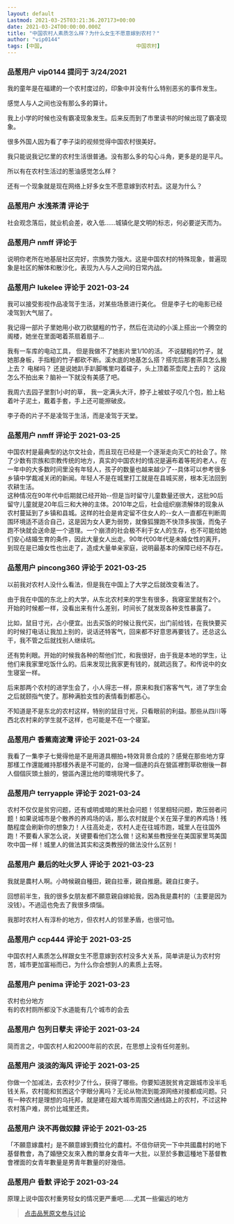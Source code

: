 ```yaml
---
layout: default
Lastmod: 2021-03-25T03:21:36.207173+00:00
date: 2021-03-24T00:00:00.000Z
title: "中国农村人素质怎么样？为什么女生不愿意嫁到农村？"
author: "vip0144"
tags: [中国,								中国农村]
---
```



### 品葱用户 **vip0144** 提问于 3/24/2021
    
我的童年是在福建的一个农村度过的，印象中并没有什么特别恶劣的事件发生。  
  
感觉人与人之间也没有那么多的算计。  
  
我上小学的时候也没有霸凌现象发生。后来反而到了市里读书的时候出现了霸凌现象。  
  
很多外国人因为看了李子柒的视频觉得中国农村很美好。  
  
我只能说我记忆里的农村生活很普通。没有那么多的勾心斗角，更多是的是平凡。  
  
所以有在农村生活过的葱油感觉怎么样？  
  
还有一个现象就是现在网络上好多女生不愿意嫁到农村去。这是为什么？
    
                

### 品葱用户 **水浅茶清** 评论于 
        
社会观念落后，就业机会差，收入低……城镇化是文明的标志，何必要逆天而为。
        
                

### 品葱用户 **nmff** 评论于 
        
说明你老所在地基层社区完好，宗族势力强大。这是中国农村的特殊现象，普遍现象是社区的解体和散沙化，表现为人与人之间的日常内战。
        
                

### 品葱用户 **lukelee** 评论于 2021-03-24
        
我可以接受影视作品凌驾于生活，对某些场景进行美化。 但是李子七的电影已经凌驾到大气层了。  
  
我记得一部片子里她用小砍刀砍腿粗的竹子，然后在流动的小溪上搭出一个腾空的阁楼，她坐在里面喝着茶扇着扇子...  
  
我有一车库的电动工具， 但是我做不了她影片里1/10的活。 不说腿粗的竹子，就她那身板，手指粗的竹子都砍不断。溪水底的地基怎么搭？搭完后那套茶具怎么搬上去？ 电梯吗？ 还是说她趴手趴脚嘴里叼着碟子，头上顶着茶壶爬上去的？ 这段怎么不拍出来？脑补一下就没有美感了吧。  
  
我周六去园子里割1小时的草， 我一定满头大汗，脖子上被蚊子咬几个包，脸上粘着叶子泥土，戴着手套，手上还可能擦破皮。  
  
李子奇的片子不是凌驾于生活，而是凌驾于天堂。
        
                

### 品葱用户 **nmff** 评论于 2021-03-25
        
中国农村是最典型的达尔文社会，而且现在已经是一个逐渐走向灭亡的社会了。除了少数有宗族和宗教传统的地方，真实的中国农村的情况是遍布着等死的老人，在一年中的大多数时间里没有年轻人，孩子的数量也越来越少了--具体可以参考很多乡镇中学裁减关闭的新闻。年轻人不是在城里打工就是在县城买房，根本无法回到农耕生活。  
这种情况在90年代中后期就已经开始--但是当时留守儿童数量还很大，这批90后留守儿童就是20年后三和大神的主体。2010年之后，社会组织崩溃解体的现象从农村蔓延到了乡镇和县城。这样的社会是肯定留不住女人的--女人一直都在判断周围环境适不适合自己，这是因为女人更为弱势，就像狐狸跑不快顶多挨饿，而兔子跑不快就会送命是一个道理。一个崩溃的社会极不利于女人的生存，也不可能给她们安心结婚生育的条件，因此大量女人出走。90年代00年代是未婚女性的离开，到现在是已婚女性也出走了，造成大量单亲家庭，说明最基本的保障已经不存在。
        
                

### 品葱用户 **pincong360** 评论于 2021-03-25
        
以前我对农村人没什么看法，但是我在中国上了大学之后就改变看法了。  
  
由于我在中国的东北上的大学，从东北农村来的学生有很多，我寝室里就有2个。开始的时候都一样，没看出来有什么差别，时间长了就发现各种支性暴露了。  
  
比如，鼠目寸光，占小便宜。出去买饭的时候让我代买，出门前给钱，在我快要买的时候打电话让我加上别的，说话还特客气，回来都不好意思再要钱了。还总这么干，我不管之后就找别人继续坑。  
  
还有势利眼。开始的时候我各种的帮他们忙，和我很好，由于我是本地的学生，让他们来我家里吃饭什么的。后来发现比我家更有钱的，就疏远我了。和传说中的女生寝室一样。  
  
后来那两个农村的进学生会了，小人得志一样，原来和我们客客气气，进了学生会之后就颐指气使了。那种满脸支性的表情看到都恶心。  
  
不知道是不是东北的农村这样，特别的鼠目寸光，只看眼前的利益。那些从四川等西北农村来的学生就不这样，也可能是不在一个寝室。
        
                

### 品葱用户 **香蕉南波灣** 评论于 2021-03-24
        
我看了一集李子七覺得他是不是用道具棚拍+特效背景合成的？感覺在那些地方穿那樣工作還能維持那樣外表是不可能的，台灣一個連的兵在營區裡割草砍樹後一群人個個灰頭土臉的，營區內還比他的環境現代多了。
        
                

### 品葱用户 **terryapple** 评论于 2021-03-24
        
农村不仅仅是贫穷问题，还有或明或暗的黑社会问题！邻里相轻问题，欺压弱者问题！如果说城市是个散养的养鸡场的话，那么农村就是个关在笼子里的养鸡场！残酷程度会刷新你的想象力！人往高处走，农村人走在往城市跑，城里人在往国外跑！不要看人家怎么说，关键要看他们怎么做！这和某些教授坐在美国家里骂美国吹中国一样！城里人的做法其实和这类教授的做法没什么区别！
        
                

### 品葱用户 **最后的吐火罗人** 评论于 2021-03-23
        
我就是農村人啊。小時候親自種田，親自拉車，親自推磨。親自扛麥子。  
  
回想前半生，我的很多女朋友都不願意親自嫁給我，因為我是農村的（主要是因为没钱）。不過這也免去了我很多煩惱。  
  
我那时农村人有淳朴的地方，但农村人的邻里矛盾，也很可怕。
        
                

### 品葱用户 **ccp444** 评论于 2021-03-25
        
中国农村人素质怎么样跟女生不愿意嫁到农村没多大关系，简单讲是认为农村穷苦，城市更加富裕而已，为什么你会想到人的素质上去呀。
        
                

### 品葱用户 **penima** 评论于 2021-03-23
        
农村也分地方  
有的农村厕所都没下水道能有几个城市的会去
        
                

### 品葱用户 **包列日孽夫** 评论于 2021-03-24
        
简而言之，中国农村人和2000年前的农民，在思想上没有任何差别。
        
                

### 品葱用户 **淡淡的海风** 评论于 2021-03-25
        
你做一个加减法，去农村少了什么，获得了哪些。你要知道脱贫肯定跟城市没半毛钱关系，农村能和贫困这个字眼分离吗？无论从物流到能源网络对接都成问题。只有一种农村是理想的乌托邦，就是建在超大城市周围交通线路上的农村，不过这种农村落户难，房价比城里还贵。
        
                

### 品葱用户 **決不再做奴隸** 评论于 2021-03-25
        
「不願意嫁農村」是不願意嫁到費拉化的農村。不信你研究一下中共國農村的地下基督教會，為了婚戀交友來入教的單身女青年一大批，以至於多數這種地下基督教會裡面的女青年數量是男青年數量的好幾倍。
        
                

### 品葱用户 **昏默** 评论于 2021-03-24
        
原理上说中国农村重男轻女的情况更严重吧......尤其一些偏远的地方
        
                





> [点击品葱原文参与讨论](https://pincong.rocks/question/37356)

